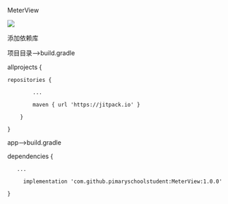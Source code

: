 MeterView

![](https://jitpack.io/v/pimaryschoolstudent/MeterView.svg)

添加依赖库

项目目录——>build.gradle

allprojects {

	repositories {
		
			...
			
			maven { url 'https://jitpack.io' }
			
		}
		
	}

	
app——>build.gradle
  
  dependencies {
  
       ...
       
	     implementation 'com.github.pimaryschoolstudent:MeterView:1.0.0'
	     
	}
